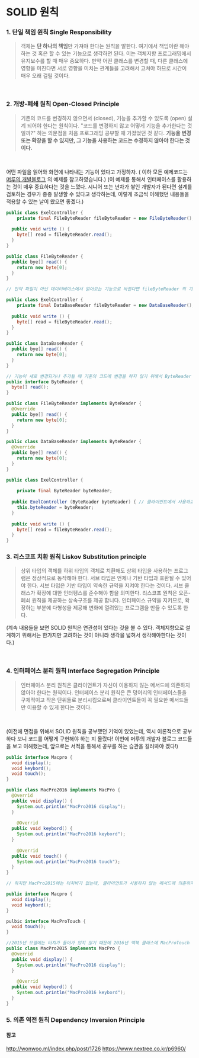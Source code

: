 # SOLID 원칙

### 1. 단일 책임 원칙 Single Responsibility 

> 객체는 **단 하나의 책임**만 가져야 한다는 원칙을 말한다. 여기에서 책임이란 해야하는 것 혹은 할 수 있는 기능으로 생각하면 된다. 이는 객체지향 프로그래밍에서 유지보수를 할 때 매우 중요하다. 만약 어떤 클래스를 변경할 때, 다른 클래스에 영향을 미친다면 서로 영향을 미치는 관계들을 고려해서 고쳐야 하므로 시간이 매우 오래 걸릴 것이다. 

<br>

### 2. 개방-폐쇄 원칙 Open-Closed Principle

> 기존의 코드를 변경하지 않으면서 (closed), 기능을 추가할 수 있도록 (open) 설계 되어야 한다는 원칙이다. "코드를 변경하지 않고 어떻게 기능을 추가한다는 것일까?" 하는 의문점을 처음 프로그래밍 공부할 때 가졌었던 것 같다. 
> **기능을 변경 또는 확장을 할 수 있지만, 그 기능을 사용하는 코드는 수정하지 않아야 한다는 것이다.**

<br>

어떤 파일을 읽어와 화면에 나타내는 기능이 있다고 가정하자. ( 이하 모든 예제코드는 <a href="http://wonwoo.ml/index.php/post/1726">머루의 개발블로그</a> 의 예제를 참고하였습니다.)
(이 예제를 통해서 인터페이스를 활용하는 것이 매우 중요하다는 것을 느꼈다. 시니어 또는 년차가 쌓인 개발자가 된다면 설계를 검토하는 경우가 종종 발생할 수 있다고 생각하는데, 이렇게 조금씩 이해했던 내용들을 적용할 수 있는 날이 왔으면 좋겠다.)

```java
public class ExelController {
	private final FileByteReader fileByteReader = new FileByteReader();
  
  public void write () {
    byte[] read = fileByteReader.read();
  }
}

public class FileByteReader {
  public bye[] read() {
    return new byte[0];
  }
}

// 만약 파일이 아닌 데이터베이스에서 읽어오는 기능으로 바뀐다면 fileByteReader 의 기능을 데이터베이스에서 읽어오는 기능으로 수정이 필요하므로 개방-폐쇄 원칙에 어긋난다.

public class ExelController {
	private final DataBaseReader fileByteReader = new DataBaseReader(); //수정에 열려있게 된다.
  
  public void write () {
    byte[] read = fileByteReader.read();
  }
}

public class DataBaseReader {
  public bye[] read() {
    return new byte[0];
  }
}

// 기능이 새로 변경되거나 추가될 때 기존의 코드에 변경을 하지 않기 위해서 ByteReader 인터페이스를 선언한다.
public interface ByteReader {
  byte[] read();
}

public class FileByteReader implements ByteReader {
  @Override
  public bye[] read() {
    return new byte[0];
  }
}

public class DataBaseReader implements ByteReader {
  @Override
  public bye[] read() {
    return new byte[0];
  }
}

public class ExelController {
  
	private final ByteReader byteReader;
  
  public ExelController (ByteReader byteReader) { // 클라이언트에서 사용하고 싶은 기능을 선택할 수 있다!
    this.byteReader = byteReader;
  }
  
  public void write () {
    byte[] read = fileByteReader.read();
  }
}
```



### 3. 리스코프 치환 원칙 Liskov Substitution principle 

> 상위 타입의 객체를 하위 타입의 객체로 치환해도 상위 타입을 사용하는 프로그램은 정상적으로 동작해야 한다. 
> 서브 타입은 언제나 기반 타입과 호환될 수 있어야 한다. 서브 타입은 기반 타입이 약속한 규약을 지켜야 한다는 것이다. 서브 클래스가 확장에 대한 인터펭스를 준수해야 함을 의미한다. 리스코프 원칙은 오픈-폐쇠 원칙을 제공하는 상속구조를 제공 합니다. 인터페이스 규약을 지키므로, 확장하는 부분에 다형성을 제공해 변화에 열려있는 프로그램을 만들 수 있도록 한다.

(계속 내용들을 보면 SOLID 원칙은 연관성이 있다는 것을 볼 수 있다. 객체지향으로 설계하기 위해서는 한가지만 고려하는 것이 아니라 생각을 넓혀서 생각해야한다는 것이다.)

<br>

### 4. 인터페이스 분리 원칙 Interface Segregation Principle 

> 인터페이스 분리 원칙은 클라이언트가 자신이 이용하지 않는 메서드에 의존하지 않아야 한다는 원칙이다. 인터페이스 분리 원칙은 큰 덩어리의 인터페이스들을 구체적이고 작은 단위들로 분리시킴으로써 클라이언트들이 꼭 필요한 메서드들만 이용할 수 있게 한다는 것이다. 

<br>

(이전에 면접을 위해서 SOLID 원칙을 공부했던 기억이 있었는데, 역시 이론적으로 공부하다 보니 코드를 어떻게 구현해야 하는 지 몰랐다! 이번에 머루의 개발자 블로그 코드들을 보고 이해했는데, 앞으로는 서적을 통해서 공부를 하는 습관을 길러봐야 겠다!)

```java
public interface Macpro {
  void display();
  void keybord();
  void touch();
}

public class MacPro2016 implements MacPro {
  @Overrid
  public void display() {
    System.out.println("MacPro2016 display");
  }
  
    @Overrid
  public void keybord() {
    System.out.println("MacPro2016 keybord");
  }
  
    @Overrid
  public void touch() {
    System.out.println("MacPro2016 touch");
  }
}

// 하지만 MacPro2015에는 터치바가 없는데, 클라이언트가 사용하지 않는 메서드에 의존하지 말아야 한다는 것이다. 인터페이스 분리 원칙에 따라 수정 해보자!

public interface Macpro {
  void display();
  void keybord();
}

pulbic interface MacProTouch {
  void touch();
}

//2015년 모델에는 터치가 들어가 있지 않기 때문에 2016년 맥북 클래스에 MacProTouch 인터페이스를 구현하면된다.
public class MacPro2015 implements MacPro {  
  @Overrid
  public void display() {
    System.out.println("MacPro2016 display");
  }
  
    @Overrid
  public void keybord() {
    System.out.println("MacPro2016 keybord");
  }
}
```



### 5. 의존 역전 원칙 Dependency Inversion Principle



#### 참고

http://wonwoo.ml/index.php/post/1726
https://www.nextree.co.kr/p6960/